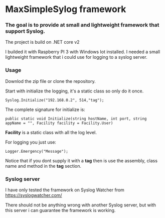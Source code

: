 # MaxSimpleSylog framework

### The goal is to provide at small and lightweight framework that support Syslog.

The project is build on .NET core v2

I builded it with Raspberry PI 3 with Windows Iot installed. I needed a small lightweight framework that i could use for logging to a syslog server.

### Usage
Downlod the zip file or clone the repository.

Start with initialize the logging, it's a static class so only do it once.
 
	Syslog.Initialize("192.168.0.2", 514,"tag");
	
The complete signature for initialize is:

	public static void Initialize(string hostName, int port, string appName = "", Facility facility = Facility.User)
	
**Facility** is a static class with all the log level.
 
For logging you just use:

	Logger.Emergency("Message");
	
Notice that if you dont supply it with a **tag** then is use the assembly, class name and method in the **tag** section.
	
	
### Syslog server
I have only tested the framework on Syslog Watcher from https://syslogwatcher.com/

There should not be anything wrong with another Syslog server, but with this server i can guarantee the framework is working.



